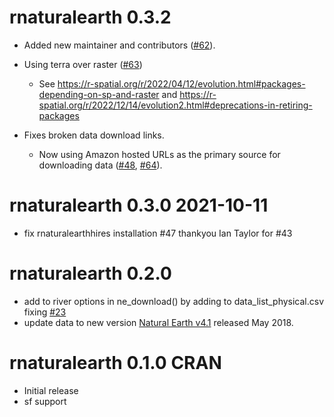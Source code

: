 # rnaturalearth 0.3.2

* Added new maintainer and contributors ([#62](https://github.com/ropensci/rnaturalearth/issues/62)).
  
* Using terra over raster ([#63](https://github.com/ropensci/rnaturalearth/pull/63))
  * See <https://r-spatial.org/r/2022/04/12/evolution.html#packages-depending-on-sp-and-raster> and <https://r-spatial.org/r/2022/12/14/evolution2.html#deprecations-in-retiring-packages>

* Fixes broken data download links.
  * Now using Amazon hosted URLs as the primary source for downloading data ([#48](https://github.com/ropensci/rnaturalearth/issues/48), [#64](https://github.com/ropensci/rnaturalearth/issues/64)).

# rnaturalearth 0.3.0 2021-10-11

* fix rnaturalearthhires installation #47 thankyou Ian Taylor for #43

# rnaturalearth 0.2.0

* add to river options in ne_download() by adding to data_list_physical.csv fixing [#23](https://github.com/ropensci/rnaturalearth/issues/23)
* update data to new version [Natural Earth v4.1](https://www.naturalearthdata.com/blog/miscellaneous/natural-earth-v4-1-0-release-notes/) released May 2018.

# rnaturalearth 0.1.0  CRAN

* Initial release
* sf support
